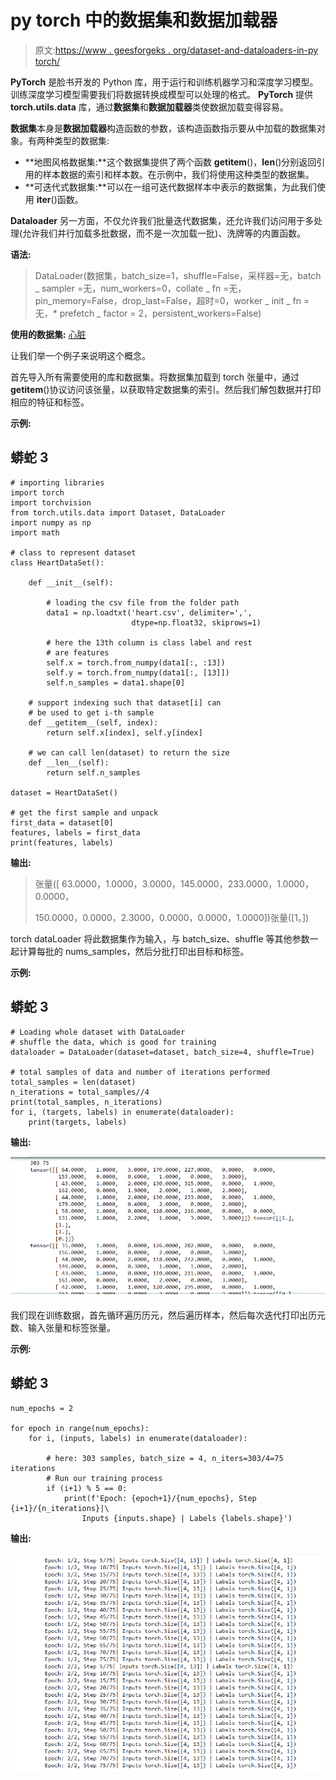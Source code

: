 # py torch 中的数据集和数据加载器

> 原文:[https://www . geesforgeks . org/dataset-and-dataloaders-in-py torch/](https://www.geeksforgeeks.org/datasets-and-dataloaders-in-pytorch/)

**PyTorch** 是脸书开发的 Python 库，用于运行和训练机器学习和深度学习模型。训练深度学习模型需要我们将数据转换成模型可以处理的格式。 **PyTorch** 提供 **torch.utils.data** 库，通过**数据集**和**数据加载器**类使数据加载变得容易。

**数据集**本身是**数据加载器**构造函数的参数，该构造函数指示要从中加载的数据集对象。有两种类型的数据集:

*   **地图风格数据集:**这个数据集提供了两个函数 __getitem__()，__len__()分别返回引用的样本数据的索引和样本数。在示例中，我们将使用这种类型的数据集。
*   **可迭代式数据集:**可以在一组可迭代数据样本中表示的数据集，为此我们使用 __iter__()函数。

**Dataloader** 另一方面，不仅允许我们批量迭代数据集，还允许我们访问用于多处理(允许我们并行加载多批数据，而不是一次加载一批)、洗牌等的内置函数。

**语法:**

> DataLoader(数据集，batch_size=1，shuffle=False，采样器=无，batch _ sampler =无，num_workers=0，collate _ fn =无，pin_memory=False，drop_last=False，超时=0，worker _ init _ fn =无，* prefetch _ factor = 2，persistent_workers=False)

**使用的数据集:** [心脏](https://media.geeksforgeeks.org/wp-content/cdn-uploads/20210701144436/heart.csv)

让我们举一个例子来说明这个概念。

首先导入所有需要使用的库和数据集。将数据集加载到 torch 张量中，通过 __getitem__()协议访问该张量，以获取特定数据集的索引。然后我们解包数据并打印相应的特征和标签。

**示例:**

## 蟒蛇 3

```
# importing libraries
import torch
import torchvision
from torch.utils.data import Dataset, DataLoader
import numpy as np
import math

# class to represent dataset
class HeartDataSet():

    def __init__(self):

        # loading the csv file from the folder path
        data1 = np.loadtxt('heart.csv', delimiter=',',
                           dtype=np.float32, skiprows=1)

        # here the 13th column is class label and rest 
        # are features
        self.x = torch.from_numpy(data1[:, :13])
        self.y = torch.from_numpy(data1[:, [13]])
        self.n_samples = data1.shape[0] 

    # support indexing such that dataset[i] can 
    # be used to get i-th sample
    def __getitem__(self, index):
        return self.x[index], self.y[index]

    # we can call len(dataset) to return the size
    def __len__(self):
        return self.n_samples

dataset = HeartDataSet()

# get the first sample and unpack
first_data = dataset[0]
features, labels = first_data
print(features, labels)
```

**输出:**

> 张量([ 63.0000，1.0000，3.0000，145.0000，233.0000，1.0000，0.0000，
> 
> 150.0000，0.0000，2.3000，0.0000，0.0000，1.0000])张量([1。])

torch dataLoader 将此数据集作为输入，与 batch_size、shuffle 等其他参数一起计算每批的 nums_samples，然后分批打印出目标和标签。

**示例:**

## 蟒蛇 3

```
# Loading whole dataset with DataLoader
# shuffle the data, which is good for training
dataloader = DataLoader(dataset=dataset, batch_size=4, shuffle=True)

# total samples of data and number of iterations performed
total_samples = len(dataset)
n_iterations = total_samples//4
print(total_samples, n_iterations)
for i, (targets, labels) in enumerate(dataloader):
    print(targets, labels)
```

**输出:**

![](img/e7d1c6d4eff1e9c27b1bb43d0e83d3b1.png)

我们现在训练数据，首先循环遍历历元，然后遍历样本，然后每次迭代打印出历元数、输入张量和标签张量。

**示例:**

## 蟒蛇 3

```
num_epochs = 2

for epoch in range(num_epochs):
    for i, (inputs, labels) in enumerate(dataloader):

        # here: 303 samples, batch_size = 4, n_iters=303/4=75 iterations
        # Run our training process
        if (i+1) % 5 == 0:
            print(f'Epoch: {epoch+1}/{num_epochs}, Step {i+1}/{n_iterations}|\
                Inputs {inputs.shape} | Labels {labels.shape}')
```

**输出:**

![](img/101e5d5d687fbff783e970558e7b1cff.png)